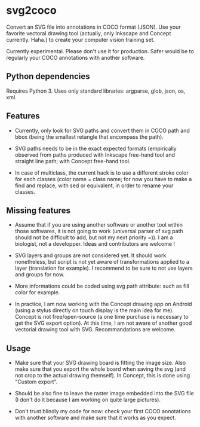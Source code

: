 # svg2coco
Convert an SVG file into annotations in COCO format (JSON). Use your favorite vectoral drawing tool (actually, only Inkscape and Concept currently. Haha.) to create your computer vision training set.

Currently experimental. Please don't use it for production. Safer would be to regularly your COCO annotations with another software.

## Python dependencies
Requires Python 3.
Uses only standard libraries: argparse, glob, json, os, xml. 

## Features
- Currently, only look for SVG paths and convert them in COCO path and bbox (being the smallest retangle that encompass the path).

- SVG paths needs to be in the exact expected formats (empirically observed from paths produced with Inkscape free-hand tool and straight line path; with Concept free-hand tool.

- In case of multiclass, the current hack is to use a different stroke color for each classes (color name = class name; for now you have to make a find and replace, with sed or equivalent, in order to rename your classes.

## Missing features

- Assume that if you are using another software or another tool within those softwares, it is not going to work (universal parser of svg path should not be difficult to add, but not my next priority =)). I am a biologist, not a developper. Ideas and contributors are welcome !

- SVG layers and groups are not considered yet. It should work nonetheless, but script is not yet aware of transformations applied to a layer (translation for example). I recommend to be sure to not use layers and groups for now.

- More informations could be coded using svg path attribute: such as fill color for example.

- In practice, I am now working with the Concept drawing app on Android (using a stylus directly on touch display is the main idea for me). Concept is not free/open-source (a one time purchase is necessary to get the SVG export option). At this time, I am not aware of another good vectorial drawing tool with SVG. Recommandations are welcome.

## Usage

- Make sure that your SVG drawing board is fitting the image size. Also make sure that you export the whole board when saving the svg (and not crop to the actual drawing themself). In Concept, this is done using "Custom export".

- Should be also fine to leave the raster image embedded into the SVG file (I don't do it because I am working on quite large pictures).

- Don't trust blindly my code for now: check your first COCO annotations with another software and make sure that it works as you expect.

